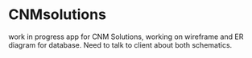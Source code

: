 # CNMsolutions

work in progress app for CNM Solutions, working on wireframe and ER diagram for database. Need to talk to client about both schematics.
